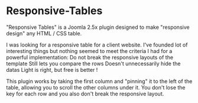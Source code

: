 Responsive-Tables
=================

"Responsive Tables" is a Joomla 2.5x plugin designed to make "responsive design" any HTML / CSS table.

I was looking for a responsive table for a client website. I've founded lot of interesting things but nothing seemed to meet the criteria I had for a powerful implementation:
    Do not break the responsive layouts of the template
	  Still lets you compare the rows
    Doesn't unnecessarily hide the datas
    Light is right, but free is better !
    
This plugin works by taking the first column and "pinning" it to the left of the table, allowing you to scroll the other columns under it. You don't lose the key for each row and you also don't break the responsive layout.

